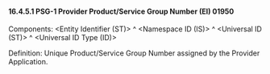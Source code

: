#### 16.4.5.1 PSG-1 Provider Product/Service Group Number (EI) 01950

Components: &lt;Entity Identifier (ST)> ^ &lt;Namespace ID (IS)> ^ &lt;Universal ID (ST)> ^ &lt;Universal ID Type (ID)>

Definition: Unique Product/Service Group Number assigned by the Provider Application.
